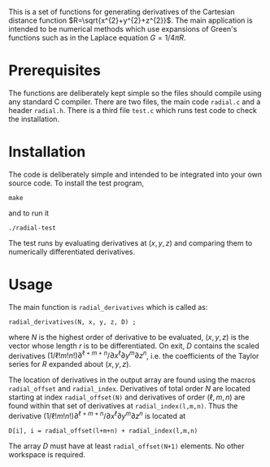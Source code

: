 This is a set of functions for generating derivatives of the Cartesian
distance function $R=\sqrt{x^{2}+y^{2}+z^{2}}$. The main application
is intended to be numerical methods which use expansions of Green's
functions such as in the Laplace equation $G=1/4\pi R$.

# Prerequisites

The functions are deliberately kept simple so the files should compile
using any standard C compiler. There are two files, the main code
`radial.c` and a header `radial.h`. There is a third file `test.c`
which runs test code to check the installation. 

# Installation

The code is deliberately simple and intended to be integrated into
your own source code. To install the test program,

`make`

and to run it

`./radial-test`

The test runs by evaluating derivatives at $(x,y,z)$ and comparing
them to numerically differentiated derivatives. 

# Usage

The main function is `radial_derivatives` which is called as:

`radial_derivatives(N, x, y, z, D) ;`

where $N$ is the highest order of derivative to be evaluated,
$(x,y,z)$ is the vector whose length $r$ is to be differentiated. On
exit, $D$ contains the scaled derivatives
$(1/\ell!m!n!)\partial^{\ell+m+n}/\partial x^{\ell}\partial
y^{m}\partial z^{n}$, i.e. the coefficients of the Taylor series for
$R$ expanded about $(x,y,z)$.

The location of derivatives in the output array are found using the
macros `radial_offset` and `radial_index`. Derivatives of total order
$N$ are located starting at index `radial_offset(N)` and derivatives
of order $(\ell,m,n)$ are found within that set of derivatives at
`radial_index(l,m,n)`. Thus the derivative
$(1/\ell!m!n!)\partial^{\ell+m+n}/\partial x^{\ell}\partial
y^{m}\partial z^{n}$ is located at

`D[i], i = radial_offset(l+m+n) + radial_index(l,m,n)`

The array $D$ must have at least `radial_offset(N+1)` elements. No
other workspace is required. 

